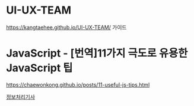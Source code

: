 # UI-UX-TEAM
https://kangtaehee.github.io/UI-UX-TEAM/
가이드

# JavaScript - [번역]11가지 극도로 유용한 JavaScript 팁
https://chaewonkong.github.io/posts/11-useful-js-tips.html

[정보처리기사](https://blog.naver.com/yshan1008/222205391849)



